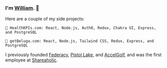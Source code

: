 
### I'm [William](https://www.twitter.com/wsul). 👋 

Here are a couple of my side projects:

    💪 HealthKPIs.com: React, Node.js, Auth0, Redux, Chakra UI, Express, and PostgreSQL

    🐳 getBeluga.com: React, Node.js, Tailwind CSS, Redux, Express, and PostgreSQL

I previously founded [Federacy](https://www.federacy.com), [Pistol Lake](https://www.pistollake.com), and [AccelGolf](https://techcrunch.com/2010/02/17/accelgolf-golf-analytics/), and was the first employee at [Shareaholic](https://www.shareaholic.com). 
